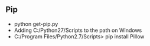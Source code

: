 
## Pip
- python get-pip.py
- Adding C:/Python27/Scripts to the path on Windows
- C:/Program Files/Python2.7/Scripts> pip install Pillow